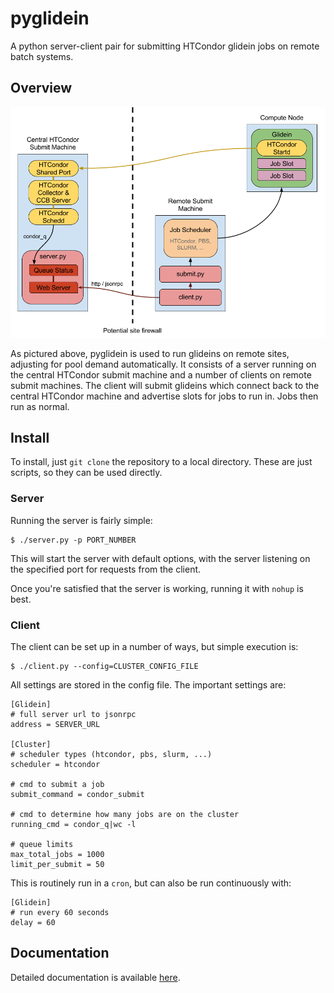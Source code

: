 pyglidein
=========

A python server-client pair for submitting HTCondor glidein jobs on
remote batch systems.

Overview
--------

![graphical overview](docs/overview.png)

As pictured above, pyglidein is used to run glideins on remote sites,
adjusting for pool demand automatically. It consists of a server
running on the central HTCondor submit machine and a number of clients
on remote submit machines. The client will submit glideins which
connect back to the central HTCondor machine and advertise slots
for jobs to run in. Jobs then run as normal.

Install
-------

To install, just `git clone` the repository to a local directory. These
are just scripts, so they can be used directly.

### Server

Running the server is fairly simple:

    $ ./server.py -p PORT_NUMBER

This will start the server with default options, with the server listening
on the specified port for requests from the client.

Once you're satisfied that the server is working, running it with `nohup`
is best.

### Client

The client can be set up in a number of ways, but simple execution is:

    $ ./client.py --config=CLUSTER_CONFIG_FILE

All settings are stored in the config file. The important settings are:

    [Glidein]
    # full server url to jsonrpc
    address = SERVER_URL

    [Cluster]
    # scheduler types (htcondor, pbs, slurm, ...)
    scheduler = htcondor

    # cmd to submit a job
    submit_command = condor_submit

    # cmd to determine how many jobs are on the cluster
    running_cmd = condor_q|wc -l

    # queue limits
    max_total_jobs = 1000
    limit_per_submit = 50

This is routinely run in a `cron`, but can also be run continuously with:

    [Glidein]
    # run every 60 seconds
    delay = 60

Documentation
-------------

Detailed documentation is available [here](docs/index.md).